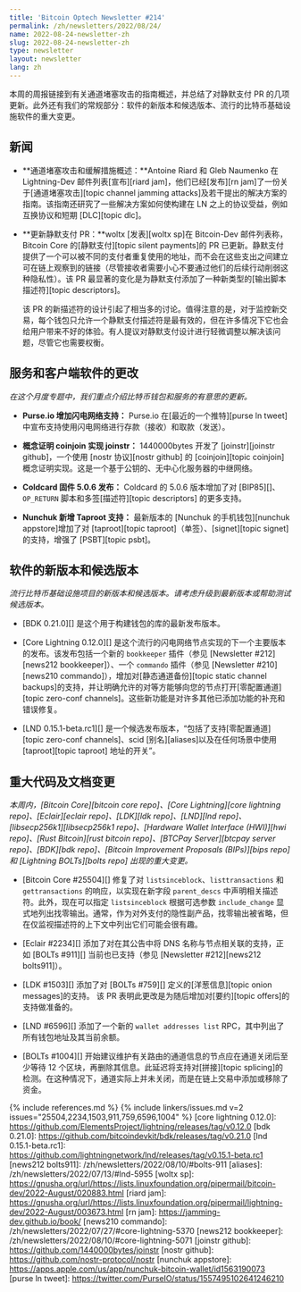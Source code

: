```yaml
---
title: 'Bitcoin Optech Newsletter #214'
permalink: /zh/newsletters/2022/08/24/
name: 2022-08-24-newsletter-zh
slug: 2022-08-24-newsletter-zh
type: newsletter
layout: newsletter
lang: zh
---
```

本周的周报链接到有关通道堵塞攻击的指南概述，并总结了对静默支付 PR 的几项更新。此外还有我们的常规部分：软件的新版本和候选版本、流行的比特币基础设施软件的重大变更。

## 新闻

- **<!--overview-of-channel-jamming-attacks-and-mitigations-->通道堵塞攻击和缓解措施概述：**Antoine Riard 和 Gleb Naumenko 在 Lightning-Dev 邮件列表[宣布][riard jam]，他们已经[发布][rn jam]了一份关于[通道堵塞攻击][topic channel jamming attacks]及若干提出的解决方案的指南。该指南还研究了一些解决方案如何使构建在 LN 之上的协议受益，例如互换协议和短期 [DLC][topic dlc]。

- **更新静默支付 PR：**woltx [发表][woltx sp]在 Bitcoin-Dev 邮件列表称，Bitcoin Core 的[静默支付][topic silent payments]的 PR 已更新。静默支付提供了一个可以被不同的支付者重复使用的地址，而不会在这些支出之间建立可在链上观察到的链接（尽管接收者需要小心不要通过他们的后续行动削弱这种隐私性）。该 PR 最显著的变化是为静默支付添加了一种新类型的[输出脚本描述符][topic descriptors]。

    该 PR 的新描述符的设计引起了相当多的讨论。值得注意的是，对于监控新交易，每个钱包只允许一个静默支付描述符是最有效的，但在许多情况下它也会给用户带来不好的体验。有人提议对静默支付设计进行轻微调整以解决该问题，尽管它也需要权衡。

## 服务和客户端软件的更改

*在这个月度专题中，我们重点介绍比特币钱包和服务的有意思的更新。*

- **Purse.io 增加闪电网络支持：**
  Purse.io 在[最近的一个推特][purse ln tweet]中宣布支持使用闪电网络进行存款（接收）和取款（发送）。

- **概念证明 coinjoin 实现 joinstr：**
  1440000bytes 开发了 [joinstr][joinstr github]，一个使用 [nostr 协议][nostr github] 的 [coinjoin][topic coinjoin] 概念证明实现。这是一个基于公钥的、无中心化服务器的中继网络。

- **Coldcard 固件 5.0.6 发布：**
  Coldcard 的 5.0.6 版本增加了对 [BIP85][]、`OP_RETURN` 脚本和多签[描述符][topic descriptors] 的更多支持。

- **Nunchuk 新增 Taproot 支持：**
  最新版本的 [Nunchuk 的手机钱包][nunchuk appstore]增加了对 [taproot][topic taproot]（单签）、[signet][topic signet]的支持，增强了 [PSBT][topic psbt]。

## 软件的新版本和候选版本

*流行比特币基础设施项目的新版本和候选版本。请考虑升级到最新版本或帮助测试候选版本。*

- [BDK 0.21.0][] 是这个用于构建钱包的库的最新发布版本。

- [Core Lightning 0.12.0][] 是这个流行的闪电网络节点实现的下一个主要版本的发布。该发布包括一个新的 `bookkeeper` 插件（参见 [Newsletter #212][news212 bookkeeper]）、一个 `commando` 插件（参见 [Newsletter #210][news210 commando]），增加对[静态通道备份][topic static channel backups]的支持，并让明确允许的对等方能够向您的节点打开[零配置通道][topic zero-conf channels]。这些新功能是对许多其他已添加功能的补充和错误修复。

- [LND 0.15.1-beta.rc1][] 是一个候选发布版本，“包括了支持[零配置通道][topic zero-conf channels]、scid [别名][aliases]以及在任何场景中使用 [taproot][topic taproot] 地址的开关”。

## 重大代码及文档变更

*本周内，[Bitcoin Core][bitcoin core repo]、[Core Lightning][core lightning repo]、[Eclair][eclair repo]、[LDK][ldk repo]、[LND][lnd repo]、[libsecp256k1][libsecp256k1 repo]、[Hardware Wallet Interface (HWI)][hwi repo]、[Rust Bitcoin][rust bitcoin repo]、[BTCPay Server][btcpay server repo]、[BDK][bdk repo]、[Bitcoin Improvement Proposals (BIPs)][bips repo] 和 [Lightning BOLTs][bolts repo] 出现的重大变更。*

- [Bitcoin Core #25504][] 修复了对 `listsinceblock`、`listtransactions` 和 `gettransactions` 的响应，以实现在新字段 `parent_descs` 中声明相关描述符。此外，现在可以指定 `listsinceblock` 根据可选参数 `include_change` 显式地列出找零输出。通常，作为对外支付的隐性副产品，找零输出被省略，但在仅监视描述符的上下文中列出它们可能会很有趣。

- [Eclair #2234][] 添加了对在其公告中将 DNS 名称与节点相关联的支持，正如 [BOLTs #911][] 当前也已支持（参见 [Newsletter #212][news212 bolts911]）。

- [LDK #1503][] 添加了对 [BOLTs #759][] 定义的[洋葱信息][topic onion messages]的支持。 该 PR 表明此更改是为随后增加对[要约][topic offers]的支持做准备的。

- [LND #6596][] 添加了一个新的 `wallet addresses list` RPC，其中列出了所有钱包地址及其当前余额。

- [BOLTs #1004][] 开始建议维护有关路由的通道信息的节点应在通道关闭后至少等待 12 个区块，再删除其信息。此延迟将支持对[拼接][topic splicing]的检测。在这种情况下，通道实际上并未关闭，而是在链上交易中添加或移除了资金。

{% include references.md %}
{% include linkers/issues.md v=2 issues="25504,2234,1503,911,759,6596,1004" %}
[core lightning 0.12.0]: https://github.com/ElementsProject/lightning/releases/tag/v0.12.0
[bdk 0.21.0]: https://github.com/bitcoindevkit/bdk/releases/tag/v0.21.0
[lnd 0.15.1-beta.rc1]: https://github.com/lightningnetwork/lnd/releases/tag/v0.15.1-beta.rc1
[news212 bolts911]: /zh/newsletters/2022/08/10/#bolts-911
[aliases]: /zh/newsletters/2022/07/13/#lnd-5955
[woltx sp]: https://gnusha.org/url/https://lists.linuxfoundation.org/pipermail/bitcoin-dev/2022-August/020883.html
[riard jam]: https://gnusha.org/url/https://lists.linuxfoundation.org/pipermail/lightning-dev/2022-August/003673.html
[rn jam]: https://jamming-dev.github.io/book/
[news210 commando]: /zh/newsletters/2022/07/27/#core-lightning-5370
[news212 bookkeeper]: /zh/newsletters/2022/08/10/#core-lightning-5071
[joinstr github]: https://github.com/1440000bytes/joinstr
[nostr github]: https://github.com/nostr-protocol/nostr
[nunchuk appstore]: https://apps.apple.com/us/app/nunchuk-bitcoin-wallet/id1563190073
[purse ln tweet]: https://twitter.com/PurseIO/status/1557495102641246210

